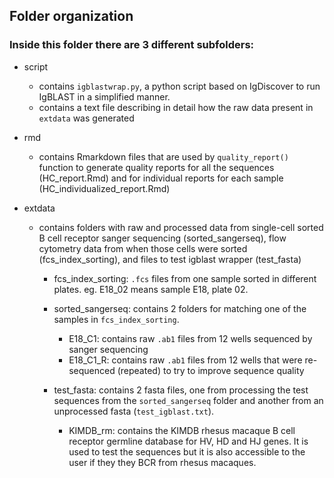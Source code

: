 ## Folder organization

### Inside this folder there are 3 different subfolders:

* script
    * contains `igblastwrap.py`, a python script based on IgDiscover to run IgBLAST in a simplified manner.
    * contains a text file describing in detail how the raw data present in `extdata` was generated

* rmd
    * contains Rmarkdown files that are used by `quality_report()` function to generate quality reports for all the sequences (HC_report.Rmd) and for individual reports for each sample (HC_individualized_report.Rmd)

* extdata
    * contains folders with raw and processed data from single-cell sorted B cell receptor sanger sequencing (sorted_sangerseq), flow cytometry data from when those cells were sorted (fcs_index_sorting), and files to test igblast wrapper (test_fasta)
        - fcs_index_sorting: `.fcs` files from one sample sorted in different plates. eg. E18_02 means sample E18, plate 02.
        
        - sorted_sangerseq: contains 2 folders for matching one of the samples in `fcs_index_sorting`.
            - E18_C1: contains raw `.ab1` files from 12 wells sequenced by sanger sequencing
            - E18_C1_R: contains raw `.ab1` files from 12 wells that were re-sequenced (repeated) to try to improve sequence quality
        - test_fasta: contains 2 fasta files, one from processing the test sequences from the `sorted_sangerseq` folder and another from an unprocessed fasta (`test_igblast.txt`).
            - KIMDB_rm: contains the KIMDB rhesus macaque B cell receptor germline database for HV, HD and HJ genes. It is used to test the sequences but it is also accessible to the user if they they BCR from rhesus macaques.
              
	

